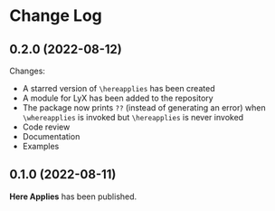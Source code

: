 Change Log
==========


## 0.2.0 (2022-08-12)

Changes:

* A starred version of `\hereapplies` has been created
* A module for LyX has been added to the repository
* The package now prints `??` (instead of generating an error) when
  `\whereapplies` is invoked but `\hereapplies` is never invoked
* Code review
* Documentation
* Examples


## 0.1.0 (2022-08-11)

**Here Applies** has been published.

